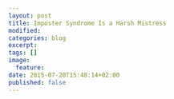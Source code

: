 ```yaml
---
layout: post
title: Imposter Syndrome Is a Harsh Mistress
modified:
categories: blog
excerpt:
tags: []
image:
  feature:
date: 2015-07-20T15:48:14+02:00
published: false
---
```


